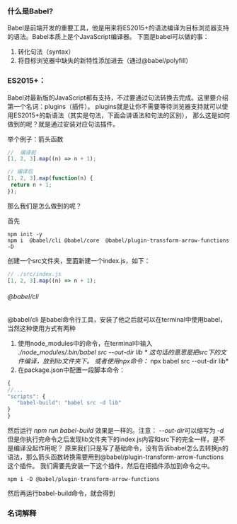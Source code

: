 ### 什么是Babel?
Babel是前端开发的重要工具，他是用来将ES2015+的语法编译为目标浏览器支持的语法。Babel本质上是个JavaScript编译器。
下面是babel可以做的事：
 1.  转化句法（syntax）
 2. 将目标浏览器中缺失的新特性添加进去（通过@babel/polyfill）
 
 ### ES2015+：
 Babel对最新版的JavaScript都有支持，不过要通过句法转换去完成。这里要介绍第一个名词：plugins（插件）。
 plugins就是让你不需要等待浏览器支持就可以使用ES2015+的新语法（其实是句法，下面会讲语法和句法的区别），
 那么这是如何做到的呢？就是通过安装对应句法插件。
 
 举个例子：箭头函数
 ```javascript
//  编译前 
[1, 2, 3].map((n) => n + 1);

 // 编译后
[1, 2, 3].map(function(n) {
  return n + 1;
});

```
那么我们是怎么做到的呢？

首先
```
npm init -y
npm i  @babel/cli @babel/core  @babel/plugin-transform-arrow-functions -D
```
创建一个src文件夹，里面新建一个index.js，如下：
```javascript
// ./src/index.js
[1, 2, 3].map((n) => n + 1);
```
 ###### @babel/cli
 @babel/cli 是babel命令行工具，安装了他之后就可以在terminal中使用babel，当然这种使用方式有两种
 1. 使用node_modules中的命令，在terminal中输入 *./node_modules/.bin/babel src --out-dir lib *
 这句话的意思是把src下的文件编译，放到lib文件夹下。
 或者使用npx命令：* npx babel src --out-dir lib*
 2. 在package.json中配置一段脚本命令：
 ```javascript
{
//...
"scripts": {
    "babel-build": "babel src -d lib"
}
}
```
然后运行 *npm run babel-build* 效果是一样的。注意： *--out-dir*可以缩写为 *-d*
但是你执行完命令之后发现lib文件夹下的index.js内容和src下的完全一样，是不是编译没起作用呢？
原来我们只是写了基础命令，没有告诉babel怎么去转换js的语法，那么箭头函数转换需要用到@babel/plugin-transform-arrow-functions
这个插件。
我们需要先安装一下这个插件，然后在把插件添加到命令之中。
```
npm i -D @babel/plugin-transform-arrow-functions
```
然后再运行babel-build命令，就会得到
### 名词解释

